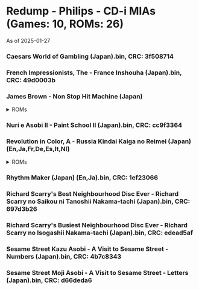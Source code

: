 # Redump - Philips - CD-i MIAs (Games: 10, ROMs: 26)
As of 2025-01-27
### Caesars World of Gambling (Japan).bin, CRC: 3f508714
### French Impressionists, The - France Inshouha (Japan).bin, CRC: 49d0003b
### James Brown - Non Stop Hit Machine (Japan)
<details>
<summary>ROMs</summary>
James Brown - Non Stop Hit Machine (Japan) (Track 01).bin, CRC: 696d103e

James Brown - Non Stop Hit Machine (Japan) (Track 02).bin, CRC: 8c043f76

James Brown - Non Stop Hit Machine (Japan) (Track 03).bin, CRC: dcfca233

James Brown - Non Stop Hit Machine (Japan) (Track 04).bin, CRC: 30049a6f

James Brown - Non Stop Hit Machine (Japan) (Track 05).bin, CRC: a66643fb

James Brown - Non Stop Hit Machine (Japan) (Track 06).bin, CRC: 3a3bc073

James Brown - Non Stop Hit Machine (Japan) (Track 07).bin, CRC: d2bd6ed2

James Brown - Non Stop Hit Machine (Japan) (Track 08).bin, CRC: 86c049a5

James Brown - Non Stop Hit Machine (Japan) (Track 09).bin, CRC: d12910d0

James Brown - Non Stop Hit Machine (Japan) (Track 10).bin, CRC: 3219b3d4

James Brown - Non Stop Hit Machine (Japan) (Track 11).bin, CRC: fa6270e4

James Brown - Non Stop Hit Machine (Japan) (Track 12).bin, CRC: 26b87b05

James Brown - Non Stop Hit Machine (Japan) (Track 13).bin, CRC: 60abd5e9

</details>

### Nuri e Asobi II - Paint School II (Japan).bin, CRC: cc9f3364
### Revolution in Color, A - Russia Kindai Kaiga no Reimei (Japan) (En,Ja,Fr,De,Es,It,Nl)
<details>
<summary>ROMs</summary>
Revolution in Color, A - Russia Kindai Kaiga no Reimei (Japan) (En,Ja,Fr,De,Es,It,Nl) (Track 1).bin, CRC: e49f9895

Revolution in Color, A - Russia Kindai Kaiga no Reimei (Japan) (En,Ja,Fr,De,Es,It,Nl) (Track 2).bin, CRC: 04b2c913

Revolution in Color, A - Russia Kindai Kaiga no Reimei (Japan) (En,Ja,Fr,De,Es,It,Nl) (Track 4).bin, CRC: 48f8b6bc

Revolution in Color, A - Russia Kindai Kaiga no Reimei (Japan) (En,Ja,Fr,De,Es,It,Nl) (Track 5).bin, CRC: 17c5359d

Revolution in Color, A - Russia Kindai Kaiga no Reimei (Japan) (En,Ja,Fr,De,Es,It,Nl) (Track 6).bin, CRC: 84c1175c

</details>

### Rhythm Maker (Japan) (En,Ja).bin, CRC: 1ef23066
### Richard Scarry's Best Neighbourhood Disc Ever - Richard Scarry no Saikou ni Tanoshii Nakama-tachi (Japan).bin, CRC: 697d3b26
### Richard Scarry's Busiest Neighbourhood Disc Ever - Richard Scarry no Isogashii Nakama-tachi (Japan).bin, CRC: edead5af
### Sesame Street Kazu Asobi - A Visit to Sesame Street - Numbers (Japan).bin, CRC: 4b7c8343
### Sesame Street Moji Asobi - A Visit to Sesame Street - Letters (Japan).bin, CRC: d66deda6
